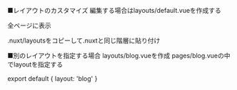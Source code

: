 ■レイアウトのカスタマイズ
編集する場合はlayouts/default.vueを作成する
<templeate>
  <div>
    全ページに表示
    <Nuxt />
  </div>
</template>

.nuxt/layoutsをコピーして.nuxtと同じ階層に貼り付け

■別のレイアウトを指定する場合
layouts/blog.vueを作成
pages/blog.vueの中でlayoutを指定する

export default {
  layout: 'blog'
}